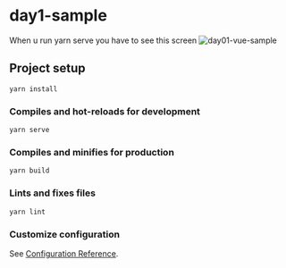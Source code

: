 # day1-sample

When u run yarn serve you have to see this screen
![day01-vue-sample](https://github.com/LeoReyesDev/vue-tutorial/assets/19556132/f8f5f610-dd52-4dcf-a883-67d8590e2a00)

## Project setup
```
yarn install
```

### Compiles and hot-reloads for development
```
yarn serve
```

### Compiles and minifies for production
```
yarn build
```

### Lints and fixes files
```
yarn lint
```

### Customize configuration
See [Configuration Reference](https://cli.vuejs.org/config/).
